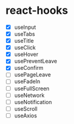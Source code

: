 # react-hooks

- [x] useInput
- [x] useTabs
- [x] useTitle
- [x] useClick
- [x] useHover
- [x] usePreventLeave
- [x] useConfirm
- [ ] usePageLeave
- [ ] useFadeIn
- [ ] useFullScreen
- [ ] useNetwork
- [ ] useNotification
- [ ] useScroll
- [ ] useAxios
